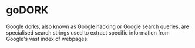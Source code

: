 # goDORK
Google dorks, also known as Google hacking or Google search queries, are specialised search strings used to extract specific information from Google's vast index of webpages.
